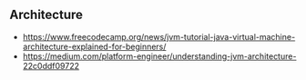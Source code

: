## Architecture
- https://www.freecodecamp.org/news/jvm-tutorial-java-virtual-machine-architecture-explained-for-beginners/
- https://medium.com/platform-engineer/understanding-jvm-architecture-22c0ddf09722